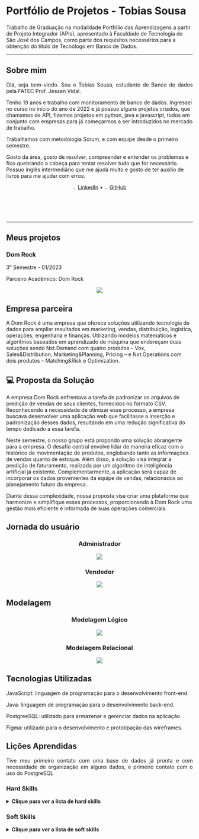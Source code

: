 <h1>Portfólio de Projetos - Tobias Sousa</h1>
<p>Trabalho de Graduação na modalidade Portfólio das Aprendizagens a partir de Projeto Integrador (APIs),
apresentado à Faculdade de Tecnologia de São José dos Campos,
como parte dos requisitos necessários para a obtenção do título de Tecnólogo em Banco de Dados.</p>
<hr>
<h2>Sobre mim</h2>
<p align="justify">Olá, seja bem-vindo. Sou o Tobias Sousa, estudante de Banco de dados pela FATEC Prof. Jessen Vidal.</p>

<p>Tenho 19 anos e trabalho com monitoramento de banco de dados. Ingressei no curso no início do ano de 2022 e já possuo alguns projetos criados, que chamamos de API, fizemos projetos em python, java e javascript, todos em conjunto com empresas para já começarmos a ser introduzidos no mercado de trabalho.</p>

<p>Trabalhamos com metodologia Scrum, e com equipe desde o primeiro semestre.</p>

<p>Gosto da área, gosto de resolver, compreender e entender os problemas e fico quebrando a cabeça para tentar resolver tudo que for necessário. Possuo inglês intermediário que me ajuda muito e gosto de ter auxilio de livros para me ajudar com erros.</p>
<p align="center"> <img src="https://github.com/tobiassousa/Bertoti/assets/100934496/61443c54-f5a7-465b-afe3-e987ac557708" width="2%">  <a href="https://www.linkedin.com/in/tobias-sousa-23bba822a/">LinkedIn</a> • <img src="https://github.com/tobiassousa/Bertoti/assets/100934496/7072e28e-19c1-43ec-b572-dff5569316d3" width="2%"> <a href="https://github.com/tobiassousa">GitHub</a> </p>
<hr>

<h2>Meus projetos</h2>
<h3> Dom Rock </h3>
3° Semestre - 01/2023

Parceiro Acadêmico: Dom Rock
<p align="center"><img src="https://github.com/Ariane-Sousa/bertoti/assets/108765052/bbd9f4c7-56bf-4563-9da0-16977ffb6ac8" widht="20%"></img>

## Empresa parceira

A Dom Rock é uma empresa que oferece soluções utilizando tecnologia de dados para ampliar resultados em marketing, vendas, distribuição, logística, operações, engenharia e finanças.
Utilizando modelos matemáticos e algoritmos baseados em aprendizado de máquina que endereçam duas soluções sendo Nxt.Demand com quatro produtos – Vox, Sales&Distribution, Marketing&Planning, Pricing – e Nxt.Operations com dois produtos – Matching&Risk e Optimization.


## 💻 Proposta da Solução

A empresa Dom Rock enfrentava a tarefa de padronizar os arquivos de predição de vendas de seus clientes, fornecidos no formato CSV. Reconhecendo a necessidade de otimizar esse processo, a empresa buscava desenvolver uma aplicação web que facilitasse a inserção e padronização desses dados, resultando em uma redução significativa do tempo dedicado a essa tarefa.

Neste semestre, o nosso grupo está propondo uma solução abrangente para a empresa. O desafio central envolve lidar de maneira eficaz com o histórico de movimentação de produtos, englobando tanto as informações de vendas quanto de estoque. Além disso, a solução visa integrar a predição de faturamento, realizada por um algoritmo de inteligência artificial já existente. Complementarmente, a aplicação será capaz de incorporar os dados provenientes da equipe de vendas, relacionados ao planejamento futuro da empresa.

Diante dessa complexidade, nossa proposta visa criar uma plataforma que harmonize e simplifique esses processos, proporcionando à Dom Rock uma gestão mais eficiente e informada de suas operações comerciais.


## Jornada do usuário 

<h3 align="center">Administrador</h3>
<p align="center"><img src="https://github.com/Ariane-Sousa/bertoti/assets/108765052/9531f904-1ece-4ff3-901a-6a47299b344b" widht="20%"></img>

<h3 align="center"> Vendedor </h3>
<p align="center"><img src="https://github.com/Ariane-Sousa/bertoti/assets/108765052/0e703c34-f28e-45df-94eb-c607575095e5" widht="20%"></img>

## Modelagem

<h3 align="center">Modelagem Lógico</h3>
<p align="center"><img src="https://github.com/Ariane-Sousa/bertoti/assets/108765052/a498c64f-808e-421b-8f27-548bb546585f" widht="20%"></img>

<h3 align="center">Modelagem Relacional</h3>
<p align="center"><img src="https://github.com/Ariane-Sousa/bertoti/assets/108765052/492bd35b-be4f-484d-a872-82fbc9e1bfa5" widht="20%"></img>

## Tecnologias Utilizadas

JavaScript: linguagem de programação para o desenvolvimento front-end.

Java: linguagem de programação para o desenvolvimento back-end.

PostgreeSQL: utilizado para armazenar e gerenciar dados na aplicação.

Figma: utilizado para o desenvolvimento e prototipação das wireframes.

## Lições Aprendidas

<p align="justify">Tive meu primeiro contato com uma base de dados já pronta e com necessidade de organização em alguns dados, e primeiro contato com o uso do PostgreSQL</p>

<h3>Hard Skills</h3>
<details>
  <summary><b>Clique para ver a lista de hard skills</b></summary>
  
  <p1>Desenvolvimento Back-end: Adquiri habilidades de programação em Java, desenvolver a lógica empresarial (back-end) para sistemas complexos e tratamento de dados.</p1>
  
  <p1>Banco de Dados: Aprendi design de bancos de dados, SQL e gestão de dados ao utilizar o PostgreSQL para armazenamento e manipulação de informações.</p1>
  
  </details>

<h3>Soft Skills</h3>
<details>
  <summary><b>Clique para ver a lista de soft skills</b></summary>
  
  <p1>Proatividade: Enfrentar desafios como a padronização de dados demonstrou minha capacidade de propor e implementar soluções, evidenciando uma abordagem proativa para otimizar processos.</p1>
  
  <p1>Comunicação Assertiva: Ao explicar claramente problemas, soluções e jornadas do usuário, desenvolvi habilidades de comunicação eficaz, tornando informações técnicas acessíveis a diversos públicos.</p1>
  
  <p1>Resolução de Problemas: Enfrentar desafios complexos e criar soluções abrangentes para necessidades empresariais desenvolveu minhas habilidades de resolução de problemas, cruciais para abordar questões técnicas e de negócios.</p1>
</details>


